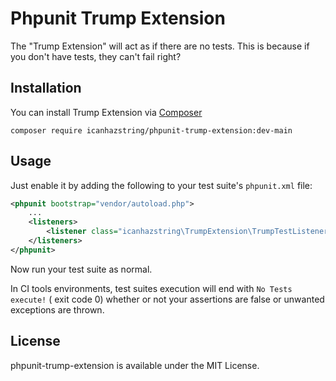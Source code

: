 # Phpunit Trump Extension  

The "Trump Extension" will act as if there are no tests. This
is because if you don't have tests, they can't fail right?

## Installation

You can install Trump Extension via [Composer](http://getcomposer.org)

    composer require icanhazstring/phpunit-trump-extension:dev-main

## Usage

Just enable it by adding the following to your test suite's `phpunit.xml` file:

```xml
<phpunit bootstrap="vendor/autoload.php">
    ...
    <listeners>
        <listener class="icanhazstring\TrumpExtension\TrumpTestListener" />
    </listeners>
</phpunit>
```

Now run your test suite as normal.

In CI tools environments, test suites execution will end with `No Tests execute!` ( exit code 0)  whether or not your assertions are false or unwanted exceptions are thrown.

## License

phpunit-trump-extension is available under the MIT License.
